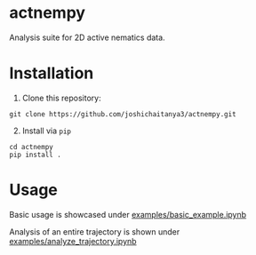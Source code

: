 # actnempy

Analysis suite for 2D active nematics data.

# Installation

1. Clone this repository:

```
git clone https://github.com/joshichaitanya3/actnempy.git
```

2. Install via `pip`

```
cd actnempy
pip install .
```

# Usage

Basic usage is showcased under [examples/basic_example.ipynb](https://github.com/joshichaitanya3/actnempy/blob/main/examples/basic_example.ipynb)

Analysis of an entire trajectory is shown under [examples/analyze_trajectory.ipynb](https://github.com/joshichaitanya3/actnempy/blob/main/examples/analyze_trajectory.ipynb)
